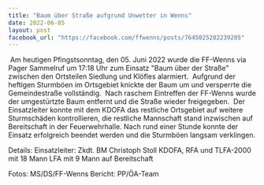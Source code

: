 ```yaml
---
title: "Baum über Straße aufgrund Unwetter in Wenns"
date: 2022-06-05
layout: post
facebook_url: "https://facebook.com/ffwenns/posts/7645025202239205"
---
```


️️
Am heutigen Pfingstsonntag, den 05. Juni 2022 wurde die FF-Wenns via Pager Sammelruf um 17:18 Uhr zum Einsatz "Baum über der Straße" zwischen den Ortsteilen Siedlung und Klöfles alarmiert. ️ Aufgrund der heftigen Sturmböen im Ortsgebiet knickte der Baum um und versperrte die Gemeindestraße vollständig. ️ Nach raschem Eintreffen der FF-Wenns wurde der umgestürtzte Baum entfernt und die Straße wieder freigegeben. ️ Der Einsatzleiter konnte mit dem KDOFA das restliche Ortsgebiet auf weitere Sturmschäden kontrollieren, die restliche Mannschaft stand inzwischen auf Bereitschaft in der Feuerwehrhalle. 
Nach rund einer Stunde konnte der Einsatz erfolgreich beendet werden und die Sturmböen langsam verklingen. 

 

Details:
Einsatzleiter: Zkdt. BM Christoph Stoll
KDOFA, RFA und TLFA-2000 mit 18 Mann
LFA mit 9 Mann auf Bereitschaft 

Fotos: MS/DS/FF-Wenns
Bericht: PP/ÖA-Team